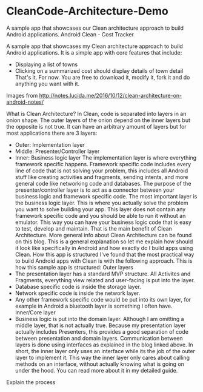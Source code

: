 # CleanCode-Architecture-Demo
A sample app that showcases our Clean architecture approach to build Android applications. 
Android Clean - Cost Tracker

A sample app that showcases my Clean architecture approach to build Android applications. It is a simple app with core features that include:
* Displaying a list of towns
* Clicking on a summarized cost should display details of town detail
That's it. For now.
You are free to download it, modify it, fork it and do anything you want with it.


Images from 
http://notes.lucida.me/2016/10/12/clean-architecture-on-android-notes/

What is Clean Architecture?
In Clean, code is separated into layers in an onion shape. The outer layers of the onion depend on the inner layers but the opposite is not true. It can have an arbitrary amount of layers but for most applications there are 3 layers:
* Outer: Implementation layer
* Middle: Presenter/Controller layer
* Inner: Business logic layer
The implementation layer is where everything framework specific happens. Framework specific code includes every line of code that is not solving your problem, this includes all Android stuff like creating activities and fragments, sending intents, and more general code like networking code and databases. The purpose of the presenter/controller layer is to act as a connector between your business logic and framework specific code.
The most important layer is the business logic layer. This is where you actually solve the problem you want to solve building your app. This layer does not contain any framework specific code and you should be able to run it without an emulator. This way you can have your business logic code that is easy to test, develop and maintain. That is the main benefit of Clean Architecture.
More general info about Clean Architecture can be found on this blog. This is a general explanation so let me explain how should it look like specifically in Android and how exactly do I build apps using Clean.
How this app is structured
I've found that the most practical way to build Android apps with Clean is with the following approach. This is how this sample app is structured:
Outer layers
* The presentation layer has a standard MVP structure. All Activites and Fragments, everything view related and user-facing is put into the layer.
* Database specific code is inside the storage layer.
* Network specific code is inside the network layer.
* Any other framework specific code would be put into its own layer, for example in Android a bluetooth layer is something I often have.
Inner/Core layer
* Business logic is put into the domain layer.
Although I am omitting a middle layer, that is not actually true. Because my presentation layer actually includes Presenters, this provides a good separation of code between presentation and domain layers. Communication between layers is done using interfaces as explained in the blog linked above. In short, the inner layer only uses an interface while its the job of the outer layer to implement it. This way the inner layer only cares about calling methods on an interface, without actually knowing what is going on under the hood.
You can read more about it in my detailed guide.

Explain the process
